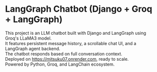 # LangGraph Chatbot (Django + Groq + LangGraph)

This project is an LLM chatbot built with Django and LangGraph using Groq's LLaMA3 model.  
It features persistent message history, a scrollable chat UI, and a LangGraph agent backend.  
The chatbot responds based on full conversation context.  
Deployed on https://mitsuku07.onrender.com, ready to scale.  
Powered by Python, Groq, and LangChain ecosystem.
